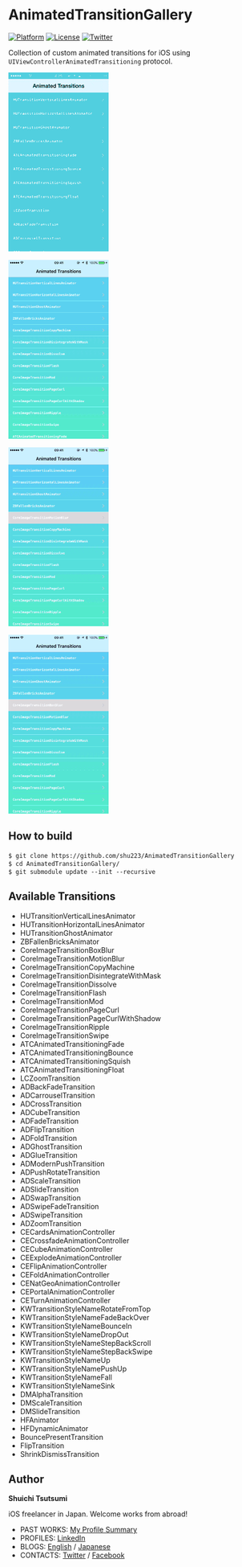 AnimatedTransitionGallery
=========================

[![Platform](http://img.shields.io/badge/platform-ios-green.svg?style=flat
)](https://developer.apple.com/iphone/index.action)
[![License](http://img.shields.io/badge/license-MIT-lightgrey.svg?style=flat
)](http://mit-license.org)
[![Twitter](https://img.shields.io/badge/twitter-@shu223-blue.svg?style=flat)](http://twitter.com/shu223)


Collection of custom animated transitions for iOS using `UIViewControllerAnimatedTransitioning` protocol.

![](gif/gallery.gif)

![](gif/coreimage.gif)

![](gif/motionblur.gif)

![](gif/boxblur.gif)

## How to build

```
$ git clone https://github.com/shu223/AnimatedTransitionGallery
$ cd AnimatedTransitionGallery/
$ git submodule update --init --recursive
```

## Available Transitions

- HUTransitionVerticalLinesAnimator
- HUTransitionHorizontalLinesAnimator
- HUTransitionGhostAnimator
- ZBFallenBricksAnimator
- CoreImageTransitionBoxBlur
- CoreImageTransitionMotionBlur
- CoreImageTransitionCopyMachine
- CoreImageTransitionDisintegrateWithMask
- CoreImageTransitionDissolve
- CoreImageTransitionFlash
- CoreImageTransitionMod
- CoreImageTransitionPageCurl
- CoreImageTransitionPageCurlWithShadow
- CoreImageTransitionRipple
- CoreImageTransitionSwipe
- ATCAnimatedTransitioningFade
- ATCAnimatedTransitioningBounce
- ATCAnimatedTransitioningSquish
- ATCAnimatedTransitioningFloat
- LCZoomTransition
- ADBackFadeTransition
- ADCarrouselTransition
- ADCrossTransition
- ADCubeTransition
- ADFadeTransition
- ADFlipTransition
- ADFoldTransition
- ADGhostTransition
- ADGlueTransition
- ADModernPushTransition
- ADPushRotateTransition
- ADScaleTransition
- ADSlideTransition
- ADSwapTransition
- ADSwipeFadeTransition
- ADSwipeTransition
- ADZoomTransition
- CECardsAnimationController
- CECrossfadeAnimationController
- CECubeAnimationController
- CEExplodeAnimationController
- CEFlipAnimationController
- CEFoldAnimationController
- CENatGeoAnimationController
- CEPortalAnimationController
- CETurnAnimationController
- KWTransitionStyleNameRotateFromTop
- KWTransitionStyleNameFadeBackOver
- KWTransitionStyleNameBounceIn
- KWTransitionStyleNameDropOut
- KWTransitionStyleNameStepBackScroll
- KWTransitionStyleNameStepBackSwipe
- KWTransitionStyleNameUp
- KWTransitionStyleNamePushUp
- KWTransitionStyleNameFall
- KWTransitionStyleNameSink
- DMAlphaTransition
- DMScaleTransition
- DMSlideTransition
- HFAnimator
- HFDynamicAnimator
- BouncePresentTransition
- FlipTransition
- ShrinkDismissTransition

## Author

**Shuichi Tsutsumi**

iOS freelancer in Japan. Welcome works from abroad!

- PAST WORKS:  [My Profile Summary](https://medium.com/@shu223/my-profile-summary-f14bfc1e7099#.vdh0i7clr)
- PROFILES: [LinkedIn](https://www.linkedin.com/in/shuichi-tsutsumi-525b755b/)
- BLOGS: [English](https://medium.com/@shu223/) / [Japanese](http://d.hatena.ne.jp/shu223/)
- CONTACTS: [Twitter](https://twitter.com/shu223) / [Facebook](https://www.facebook.com/shuichi.tsutsumi)
